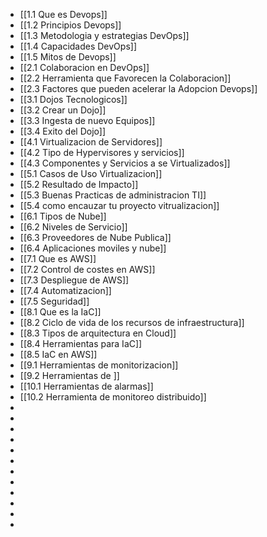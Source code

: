 - [[1.1 Que es Devops]]
- [[1.2 Principios Devops]]
- [[1.3 Metodologia y estrategias DevOps]]
- [[1.4 Capacidades DevOps]]
- [[1.5 Mitos de Devops]]
- [[2.1 Colaboracion en DevOps]]
- [[2.2 Herramienta que Favorecen la Colaboracion]]
- [[2.3 Factores que pueden acelerar la Adopcion Devops]]
- [[3.1 Dojos Tecnologicos]]
- [[3.2 Crear un Dojo]]
- [[3.3 Ingesta de nuevo Equipos]]
- [[3.4 Exito del Dojo]]
- [[4.1 Virtualizacion de Servidores]]
- [[4.2 Tipo de Hypervisores y servicios]]
- [[4.3 Componentes y Servicios a se Virtualizados]]
- [[5.1 Casos de Uso Virtualizacion]]
- [[5.2 Resultado de Impacto]]
- [[5.3 Buenas Practicas de administracion TI]]
- [[5.4 como encauzar tu proyecto vitrualizacion]]
- [[6.1 Tipos de Nube]]
- [[6.2 Niveles de Servicio]]
- [[6.3 Proveedores de Nube Publica]]
- [[6.4 Aplicaciones moviles y nube]]
- [[7.1 Que es AWS]]
- [[7.2 Control de costes en AWS]]
- [[7.3 Despliegue de AWS]]
- [[7.4 Automatizacion]]
- [[7.5 Seguridad]]
- [[8.1 Que es la IaC]]
- [[8.2 Ciclo de vida de los recursos de infraestructura]]
- [[8.3 Tipos de arquitectura en Cloud]]
- [[8.4 Herramientas para IaC]]
- [[8.5 IaC en AWS]]
- [[9.1 Herramientas de monitorizacion]]
- [[9.2 Herramientas de ]]
- [[10.1 Herramientas de alarmas]]
- [[10.2 Herramienta de monitoreo distribuido]]
-
-
-
-
-
-
-
-
-
-
-
-